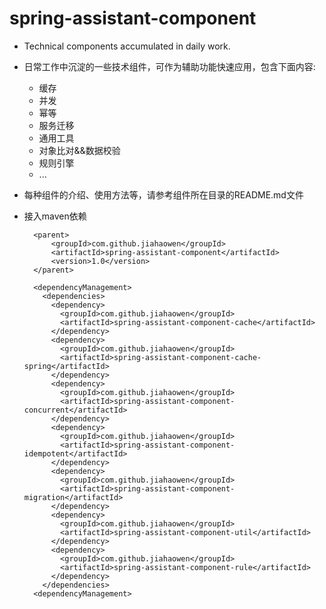 # spring-assistant-component

* Technical components accumulated in daily work.

* 日常工作中沉淀的一些技术组件，可作为辅助功能快速应用，包含下面内容:
   * 缓存
   * 并发
   * 幂等
   * 服务迁移
   * 通用工具
   * 对象比对&&数据校验
   * 规则引擎
   * ...

* 每种组件的介绍、使用方法等，请参考组件所在目录的README.md文件

* 接入maven依赖

  ```
    <parent>
        <groupId>com.github.jiahaowen</groupId>
        <artifactId>spring-assistant-component</artifactId>
        <version>1.0</version>
    </parent>
    
    <dependencyManagement>
      <dependencies>
        <dependency>
          <groupId>com.github.jiahaowen</groupId>
          <artifactId>spring-assistant-component-cache</artifactId>
        </dependency>
        <dependency>
          <groupId>com.github.jiahaowen</groupId>
          <artifactId>spring-assistant-component-cache-spring</artifactId>
        </dependency> 
        <dependency>
          <groupId>com.github.jiahaowen</groupId>
          <artifactId>spring-assistant-component-concurrent</artifactId>
        </dependency>
        <dependency>
          <groupId>com.github.jiahaowen</groupId>
          <artifactId>spring-assistant-component-idempotent</artifactId>
        </dependency>                       
        <dependency>
          <groupId>com.github.jiahaowen</groupId>
          <artifactId>spring-assistant-component-migration</artifactId>
        </dependency>
        <dependency>
          <groupId>com.github.jiahaowen</groupId>
          <artifactId>spring-assistant-component-util</artifactId>
        </dependency>
        <dependency>
          <groupId>com.github.jiahaowen</groupId>
          <artifactId>spring-assistant-component-rule</artifactId>
        </dependency>            
      </dependencies>
    <dependencyManagement>
  ```